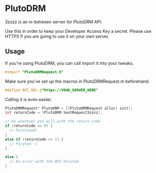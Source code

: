 # PlutoDRM
3zozz is an in-between server for PlutoDRM API.



Use this in order to keep your Developer Access Key a secret. 
Please use HTTPS if you are going to use it on your own server.

## Usage

If you're using PlutoDRM, you can call import it into your tweaks.

```objective-c
#import "PlutoDRMRequest.h"

```

Make sure you've set up the macros in PlutoDRMRequest.m beforehand.

```objective-c
#define API_URL @"https://YOUR_SERVER_HERE"
```

Calling it is even easier.

```objective-c
PlutoDRMRequest* PlutoDRM = [[PlutoDRMRequest alloc] init];
int returnCode = [PlutoDRM SentRequest3zozz]; 

// Do whatever you will with the return code
if (returnCode == 0) {
  // Purchased!
}
else if (returnCode == 1) {
  // Pirated :(
}

else {
  // An error with the API Occured
}

```
